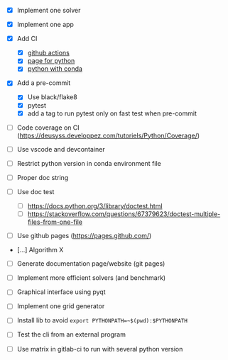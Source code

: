 - [x] Implement one solver
- [x] Implement one app
- [x] Add CI
  - [x] [github actions](https://docs.github.com/en/actions/learn-github-actions/understanding-github-actions)
  - [x] [page for python](https://docs.github.com/en/actions/automating-builds-and-tests/building-and-testing-python)
  - [x] [python with conda](https://autobencoder.com/2020-08-24-conda-actions/)
- [x] Add a pre-commit
  - [x] Use black/flake8
  - [x] pytest
  - [x] add a tag to run pytest only on fast test when pre-commit

- [ ] Code coverage on CI (https://deusyss.developpez.com/tutoriels/Python/Coverage/)
- [ ] Use vscode and devcontainer
- [ ] Restrict python version in conda environment file

- [ ] Proper doc string
- [ ] Use doc test
  - [ ] https://docs.python.org/3/library/doctest.html
  - [ ] https://stackoverflow.com/questions/67379623/doctest-multiple-files-from-one-file
- [ ] Use github pages (https://pages.github.com/)
- [...] Algorithm X

- [ ] Generate documentation page/website (git pages)

- [ ] Implement more efficient solvers (and benchmark)

- [ ] Graphical interface using pyqt
- [ ] Implement one grid generator
- [ ] Install lib to avoid `export PYTHONPATH=~$(pwd):$PYTHONPATH`
- [ ] Test the cli from an external program
- [ ] Use matrix in gitlab-ci to run with several python version
